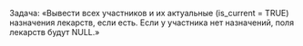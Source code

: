 Задача: «Вывести всех участников и их актуальные (is_current = TRUE) назначения лекарств, если есть. Если у участника нет назначений, поля лекарств будут NULL.»

